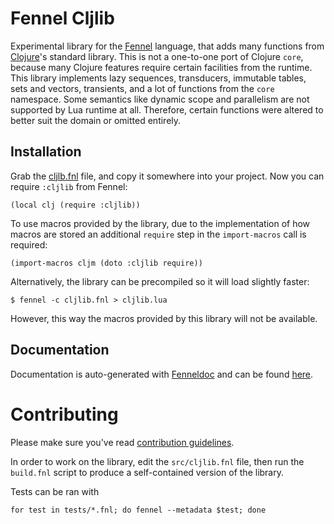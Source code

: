 # Fennel Cljlib

Experimental library for the [Fennel](https://fennel-lang.org/) language, that adds many functions from [Clojure](https://clojure.org/)'s standard library.
This is not a one-to-one port of Clojure `core`, because many Clojure features require certain facilities from the runtime.
This library implements lazy sequences, transducers, immutable tables, sets and vectors, transients, and a lot of functions from the `core` namespace.
Some semantics like dynamic scope and parallelism are not supported by Lua runtime at all.
Therefore, certain functions were altered to better suit the domain or omitted entirely.

## Installation

Grab the [cljlb.fnl][1] file, and copy it somewhere into your project.
Now you can require `:cljlib` from Fennel:

``` fennel
(local clj (require :cljlib))
```

To use macros provided by the library, due to the implementation of how macros are stored an additional `require` step in the `import-macros` call is required:

```fennel
(import-macros cljm (doto :cljlib require))
```

Alternatively, the library can be precompiled so it will load slightly faster:

    $ fennel -c cljlib.fnl > cljlib.lua

However, this way the macros provided by this library will not be available.

## Documentation

Documentation is auto-generated with [Fenneldoc](https://gitlab.com/andreyorst/fenneldoc) and can be found [here](https://gitlab.com/andreyorst/fennel-cljlib/-/tree/master/doc).

# Contributing

Please make sure you've read [contribution guidelines][2].

In order to work on the library, edit the `src/cljlib.fnl` file, then run the `build.fnl` script to produce a self-contained version of the library.

Tests can be ran with

    for test in tests/*.fnl; do fennel --metadata $test; done

[1]: https://gitlab.com/andreyorst/fennel-cljlib/-/raw/master/cljlib.fnl
[2]: https://gitlab.com/andreyorst/fennel-cljlib/-/tree/master/CONTRIBUTING.md

<!--  LocalWords:  Lua submodule precompile cljlib docstring config
      LocalWords:  namespace destructure runtime Clojure precompiled
 -->

